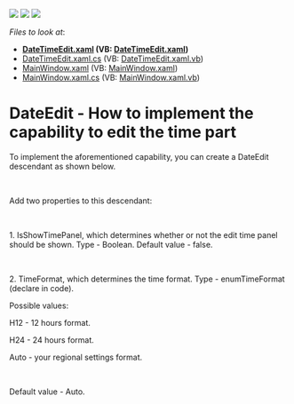 <!-- default badges list -->
![](https://img.shields.io/endpoint?url=https://codecentral.devexpress.com/api/v1/VersionRange/128644223/13.1.4%2B)
[![](https://img.shields.io/badge/Open_in_DevExpress_Support_Center-FF7200?style=flat-square&logo=DevExpress&logoColor=white)](https://supportcenter.devexpress.com/ticket/details/E4615)
[![](https://img.shields.io/badge/📖_How_to_use_DevExpress_Examples-e9f6fc?style=flat-square)](https://docs.devexpress.com/GeneralInformation/403183)
<!-- default badges end -->
<!-- default file list -->
*Files to look at*:

* **[DateTimeEdit.xaml](./CS/DateTimeEditProiect/DateTimeEdit.xaml) (VB: [DateTimeEdit.xaml](./VB/DateTimeEditProiect/DateTimeEdit.xaml))**
* [DateTimeEdit.xaml.cs](./CS/DateTimeEditProiect/DateTimeEdit.xaml.cs) (VB: [DateTimeEdit.xaml.vb](./VB/DateTimeEditProiect/DateTimeEdit.xaml.vb))
* [MainWindow.xaml](./CS/DateTimeEditProiect/MainWindow.xaml) (VB: [MainWindow.xaml](./VB/DateTimeEditProiect/MainWindow.xaml))
* [MainWindow.xaml.cs](./CS/DateTimeEditProiect/MainWindow.xaml.cs) (VB: [MainWindow.xaml.vb](./VB/DateTimeEditProiect/MainWindow.xaml.vb))
<!-- default file list end -->
# DateEdit - How to implement the capability to edit the time part


<p>To implement the aforementioned capability, you can create a DateEdit descendant as shown below.</p><br />
<p>Add two properties to this descendant:</p><br />
<p>1. IsShowTimePanel, which determines whether or not the edit time panel should be shown. Type - Boolean. Default value - false.</p><br />
<p>2. TimeFormat, which determines the time format. Type - enumTimeFormat (declare in code).</p><p>Possible values:</p><p>H12 - 12 hours format.</p><p>H24 - 24 hours format.</p><p>Auto - your regional settings format.</p><br />
<p>Default value - Auto.</p>

<br/>


